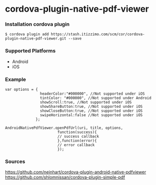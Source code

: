 # cordova-plugin-native-pdf-viewer


### Installation cordova plugin 

```
$ cordova plugin add https://stash.itizzimo.com/scm/cor/cordova-plugin-native-pdf-viewer.git --save
```

### Supported Platforms
- Android
- iOS

### Example

```
var options = { 
                headerColor:"#000000", //Not supported under iOS
                tintColor: "#000000", //Not supported under Android
                showScroll:true, //Not supported under iOS
                showShareButton:true, //Not supported under iOS
                showCloseButton:true, //Not supported under iOS
                swipeHorizontal:false //Not supported under iOS
              };
              
AndroidNativePdfViewer.openPdfUrl(uri, title, options, 
                        function(success){
                        // success callback
                        },function(error){
                        // error callback
                        });
```

### Sources
https://github.com/neinhart/cordova-plugin-android-native-pdfviewer  
https://github.com/shlomnissan/cordova-plugin-simple-pdf  